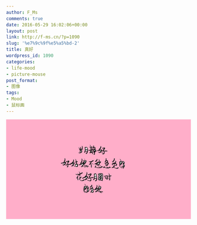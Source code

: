 ```yaml
---
author: F_Ms
comments: true
date: 2016-05-29 16:02:06+00:00
layout: post
link: http://f-ms.cn/?p=1090
slug: '%e7%9c%9f%e5%a5%bd-2'
title: 真好
wordpress_id: 1090
categories:
- life-mood
- picture-mouse
post_format:
- 图像
tags:
- Mood
- 鼠标画
---
```


![岁月静好，好姑娘不愁急觅郎，花好月圆时，郎觅娘_20160529](/img/post/wp/2016/05/岁月静好，好姑娘不愁急觅郎，花好月圆时，郎觅娘_20160529.png)
